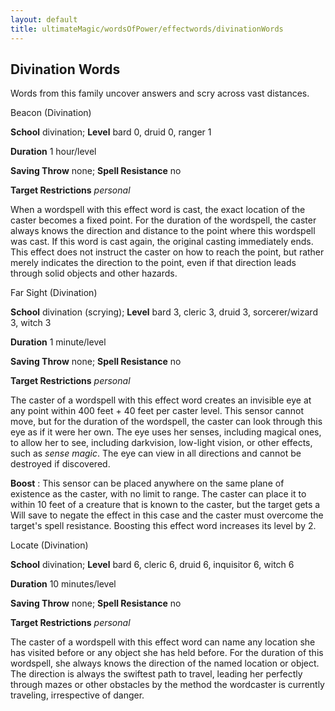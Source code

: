 ```yaml
---
layout: default
title: ultimateMagic/wordsOfPower/effectwords/divinationWords
---
```

## Divination Words

Words from this family uncover answers and scry across vast distances.

Beacon (Divination)

**School** divination; **Level** bard 0, druid 0, ranger 1

**Duration** 1 hour/level

**Saving Throw** none; **Spell Resistance** no

**Target Restrictions** _personal_

When a wordspell with this effect word is cast, the exact location of the caster becomes a fixed point. For the duration of the wordspell, the caster always knows the direction and distance to the point where this wordspell was cast. If this word is cast again, the original casting immediately ends. This effect does not instruct the caster on how to reach the point, but rather merely indicates the direction to the point, even if that direction leads through solid objects and other hazards.

Far Sight (Divination)

**School** divination (scrying); **Level** bard 3, cleric 3, druid 3, sorcerer/wizard 3, witch 3

**Duration** 1 minute/level

**Saving Throw** none; **Spell Resistance** no

**Target Restrictions** _personal_

The caster of a wordspell with this effect word creates an invisible eye at any point within 400 feet + 40 feet per caster level. This sensor cannot move, but for the duration of the wordspell, the caster can look through this eye as if it were her own. The eye uses her senses, including magical ones, to allow her to see, including darkvision, low-light vision, or other effects, such as _sense magic_. The eye can view in all directions and cannot be destroyed if discovered.

**Boost** : This sensor can be placed anywhere on the same plane of existence as the caster, with no limit to range. The caster can place it to within 10 feet of a creature that is known to the caster, but the target gets a Will save to negate the effect in this case and the caster must overcome the target's spell resistance. Boosting this effect word increases its level by 2.

Locate (Divination)

**School** divination; **Level** bard 6, cleric 6, druid 6, inquisitor 6, witch 6

**Duration** 10 minutes/level

**Saving Throw** none; **Spell Resistance** no

**Target Restrictions** _personal_

The caster of a wordspell with this effect word can name any location she has visited before or any object she has held before. For the duration of this wordspell, she always knows the direction of the named location or object. The direction is always the swiftest path to travel, leading her perfectly through mazes or other obstacles by the method the wordcaster is currently traveling, irrespective of danger.

